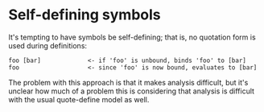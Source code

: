 # Self-defining symbols

It's tempting to have symbols be self-defining; that is, no quotation form is
used during definitions:

    foo [bar]             <- if 'foo' is unbound, binds 'foo' to [bar]
    foo                   <- since 'foo' is now bound, evaluates to [bar]

The problem with this approach is that it makes analysis difficult, but it's
unclear how much of a problem this is considering that analysis is difficult
with the usual quote-define model as well.